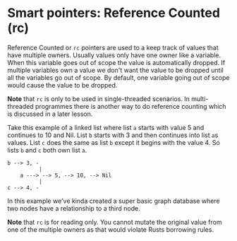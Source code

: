 # Smart pointers: Reference Counted (rc)
Reference Counted or `rc` pointers are used to a keep track of values that have multiple owners. Usually values only have one owner like a variable. When this variable goes out of scope the value is automatically dropped. If multiple variables own a value we don't want the value to be dropped until all the variables go out of scope. By default, one variable going out of scope would cause the value to be dropped.

**Note** that `rc` is only to be used in single-threaded scenarios. In multi-threaded programmes there is another way to do reference counting which is discussed in a later lesson.

Take this example of a linked list where list `a` starts with value 5 and continues to 10 and Nil. List `b` starts with 3 and then continues into list `a`s values. List `c` does the same as list `b` except it begins with the value 4. So lists `b` and `c` both own list `a`.

```
b --> 3, -
          |
    a ---> --> 5, --> 10, --> Nil
          |
c --> 4, -
```

In this example we've kinda created a super basic graph database where two nodes have a relationship to a third node.

**Note** that `rc` is for reading only. You cannot mutate the original value from one of the multiple owners as that would violate Rusts borrowing rules.